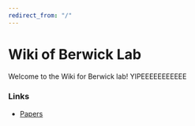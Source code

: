 ```yaml
---
redirect_from: "/"
---
```


# Wiki of Berwick Lab

Welcome to the Wiki for Berwick lab! YIPEEEEEEEEEEE

### Links
- [Papers](papers.md)
